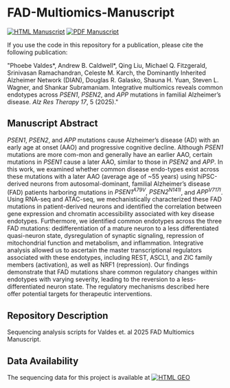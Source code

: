 # FAD-Multiomics-Manuscript

[![HTML Manuscript](https://img.shields.io/badge/manuscript-HTML-blue.svg)](https://doi.org/10.1186/s13195-024-01659-6)
[![PDF Manuscript](https://img.shields.io/badge/manuscript-PDF-blue.svg)](https://alzres.biomedcentral.com/counter/pdf/10.1186/s13195-024-01659-6.pdf)

If you use the code in this repository for a publication, please cite the following publication:

"Phoebe Valdes*, Andrew B. Caldwell*, Qing Liu, Michael Q. Fitzgerald, Srinivasan Ramachandran, Celeste M. Karch, the Dominantly Inherited Alzheimer Network (DIAN), Douglas R. Galasko, Shauna H. Yuan, Steven L. Wagner, and Shankar Subramaniam. Integrative multiomics reveals common endotypes across <i>PSEN1</i>, <i>PSEN2</i>, and <i>APP</i> mutations in familial Alzheimer’s disease. <i>Alz Res Therapy 17</i>, 5 (2025)."

## Manuscript Abstract
<i>PSEN1</i>, <i>PSEN2</i>, and <i>APP</i> mutations cause Alzheimer’s disease (AD) with an early age at onset (AAO) and progressive cognitive decline. Although <i>PSEN1</i> mutations are more com-mon and generally have an earlier AAO, certain mutations in <i>PSEN1</i> cause a later AAO, similar to those in <i>PSEN2</i> and <i>APP</i>. In this work, we examined whether common disease endo-types exist across these mutations with a later AAO (average age of ~55 years) using hiPSC-derived neurons from autosomal-dominant, familial Alzheimer’s disease (FAD) patients harboring mutations in <i>PSEN1<sup>A79V</sup></i>, <i>PSEN2<sup>N141I</sup></i>, and <i>APP<sup>V717I</sup></i>. Using RNA-seq and ATAC-seq, we mechanistically characterized these FAD mutations in patient-derived neurons and identified the correlation between gene expression and chromatin accessibility associated with key disease endotypes. Furthermore, we identified common endotypes across the three FAD mutations: dedifferentiation of a mature neuron to a less differentiated quasi-neuron state, dysregulation of synaptic signaling, repression of mitochondrial function and metabolism, and inflammation. Integrative analysis allowed us to ascertain the master transcriptional regulators associated with these endotypes, including REST, ASCL1, and ZIC family members (activation), as well as NRF1 (repression). Our findings demonstrate that FAD mutations share common regulatory changes within endotypes with varying severity, leading to the reversion to a less-differentiated neuron state. The regulatory mechanisms described here offer potential targets for therapeutic interventions.

## Repository Description
Sequencing analysis scripts for Valdes et. al 2025 FAD Multiomics Manuscript.

## Data Availability
The sequencing data for this project is available at [![HTML GEO](https://img.shields.io/badge/GEO-GSE206603-blue)](https://www.ncbi.nlm.nih.gov/geo/query/acc.cgi?acc=GSE206603)
